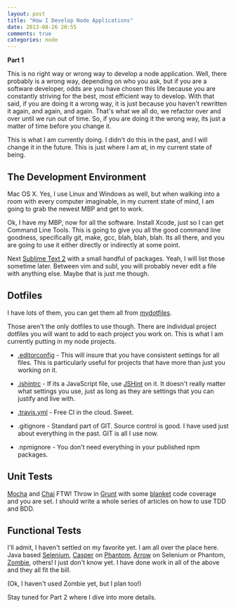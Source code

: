 ```yaml
---
layout: post
title: "How I Develop Node Applications"
date: 2013-08-26 20:55
comments: true
categories: node
---
```


**Part 1**

This is no right way or wrong way to develop a node application.  Well, there 
probably is a wrong way, depending on who you ask, but if you are a software
developer, odds are you have chosen this life because you are constantly
striving for the best, most efficient way to develop.  With that said, if you
are doing it a wrong way, it is just because you haven't rewritten it again, and 
again, and again.  That's what we all do, we refactor over and over until we run
out of time.  So, if you are doing it the wrong way, its just a matter of time
before you change it.

This is what I am currently doing.  I didn't do this in the past, and I will 
change it in the future.  This is just where I am at, in my current state of
being.

<!-- more -->

## The Development Environment
Mac OS X.  Yes, I use Linux and Windows as well, but when walking into a room 
with every computer imaginable, in my current state of mind, I am going to 
grab the newest MBP and get to work.

Ok, I have my MBP, now for all the software.  Install Xcode, just so I can get
Command Line Tools.  This is going to give you all the good command line
goodness, specifically git, make, gcc, blah, blah, blah.  Its all there, and you
are going to use it either directly or indirectly at some point.

Next [Sublime Text 2][0] with a small handful of packages.  Yeah, I will list
those sometime later.  Between vim and subl, you will probably never edit a file
with anything else.  Maybe that is just me though.


## Dotfiles
I have lots of them, you can get them all from [mydotfiles][1].

Those aren't the only dotfiles to use though. There are individual project
dotfiles you will want to add to each project you work on.  This is what I am
currently putting in my node projects.

- [.editorconfig][2] - This will insure that you have consistent settings for
  all files.  This is particularly useful for projects that have more than just
  you working on it.

- [.jshintrc][3] - If its a JavaScript file, use [JSHint][4] on it.  It doesn't
  really matter what settings you use, just as long as they are settings that
  you can justify and live with.

- [.travis.yml][5] - Free CI in the cloud.  Sweet.

- .gitignore - Standard part of GIT. Source control is good.  I have used just
  about everything in the past.  GIT is all I use now.

- .npmignore - You don't need everything in your published npm packages.


## Unit Tests
[Mocha][6] and [Chai][7] FTW!  Throw in [Grunt][8] with some [blanket][9] code
coverage and you are set.  I should write a whole series of articles on how to
use TDD and BDD.


## Functional Tests
I'll admit, I haven't settled on my favorite yet.  I am all over the place here.
Java based [Selenium][10], [Casper][11] on [Phantom][12], [Arrow][13] on 
Selenium or Phantom, [Zombie][14], others!  I just don't know yet.  I have done
work in all of the above and they all fit the bill.

(Ok, I haven't used Zombie yet, but I plan too!)

Stay tuned for Part 2 where I dive into more details.




[0]: http://www.sublimetext.com/2
[1]: https://github.com/jamsyoung/mydotfiles
[2]: http://editorconfig.org
[3]: https://gist.github.com/jamsyoung/6343880
[4]: http://jshint.com/docs
[5]: https://travis-ci.org
[6]: http://visionmedia.github.io/mocha/
[7]: http://chaijs.com
[8]: http://gruntjs.com
[9]: http://blanketjs.org
[10]: http://docs.seleniumhq.org
[11]: http://casperjs.org
[12]: http://phantomjs.org
[13]: https://github.com/yahoo/arrow
[14]: http://zombie.labnotes.org
